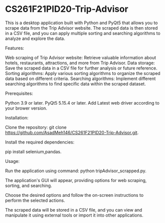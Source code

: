 # CS261F21PID20-Trip-Advisor

This is a desktop application built with Python and PyQt5 that allows you to scrape data from the Trip Advisor website. The scraped data is then stored in a CSV file, and you can apply multiple sorting and searching algorithms to analyze and explore the data.

Features:

Web scraping of Trip Advisor website: Retrieve valuable information about hotels, restaurants, attractions, and more from Trip Advisor.
Data storage: Save the scraped data in a CSV file for further analysis or future reference.
Sorting algorithms: Apply various sorting algorithms to organize the scraped data based on different criteria.
Searching algorithms: Implement different searching algorithms to find specific data within the scraped dataset.

Prerequisites:

Python 3.9 or later.
PyQt5 5.15.4 or later.
Add Latest web driver according to your brower version.

Installation: 

Clone the repository:
git clone https://github.com/AsadMeh146/CS261F21PID20-Trip-Advisor.git.

Install the required dependencies:

pip install selenium,pandas.

Usage:

Run the application using command:
python tripAdvisor_scrapped.py.

The application's GUI will appear, providing options for web scraping, sorting, and searching.

Choose the desired options and follow the on-screen instructions to perform the selected actions.

The scraped data will be stored in a CSV file, and you can view and manipulate it using external tools or import it into other applications.


